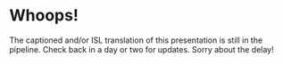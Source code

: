 # Whoops!
The captioned and/or ISL translation of this presentation is still in the pipeline. Check back in a day or two for updates. Sorry about the delay!